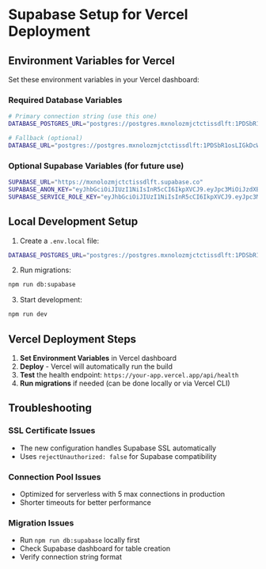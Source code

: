 # Supabase Setup for Vercel Deployment

## Environment Variables for Vercel

Set these environment variables in your Vercel dashboard:

### Required Database Variables
```bash
# Primary connection string (use this one)
DATABASE_POSTGRES_URL="postgres://postgres.mxnolozmjctctissdlft:1PDSbR1osLIGkDcW@aws-1-us-east-1.pooler.supabase.com:6543/postgres?sslmode=require&supa=base-pooler.x"

# Fallback (optional)
DATABASE_URL="postgres://postgres.mxnolozmjctctissdlft:1PDSbR1osLIGkDcW@aws-1-us-east-1.pooler.supabase.com:6543/postgres?sslmode=require&supa=base-pooler.x"
```

### Optional Supabase Variables (for future use)
```bash
SUPABASE_URL="https://mxnolozmjctctissdlft.supabase.co"
SUPABASE_ANON_KEY="eyJhbGciOiJIUzI1NiIsInR5cCI6IkpXVCJ9.eyJpc3MiOiJzdXBhYmFzZSIsInJlZiI6Im14bm9sb3ptamN0Y3Rpc3NkbGZ0Iiwicm9sZSI6ImFub24iLCJpYXQiOjE3NTY2NDQxOTAsImV4cCI6MjA3MjIyMDE5MH0.g8Akj9ZkZvyxFHr8xmxDpiwveKK13_reFQAz0BX3b48"
SUPABASE_SERVICE_ROLE_KEY="eyJhbGciOiJIUzI1NiIsInR5cCI6IkpXVCJ9.eyJpc3MiOiJzdXBhYmFzZSIsInJlZiI6Im14bm9sb3ptamN0Y3Rpc3NkbGZ0Iiwicm9sZSI6InNlcnZpY2Vfcm9sZSIsImlhdCI6MTc1NjY0NDE5MCwiZXhwIjoyMDcyMjIwMTkwfQ.kvAHLapPI-ivkoyzBefcpEihFjKlJ6cxM_mF8v9zLXc"
```

## Local Development Setup

1. Create a `.env.local` file:
```bash
DATABASE_POSTGRES_URL="postgres://postgres.mxnolozmjctctissdlft:1PDSbR1osLIGkDcW@aws-1-us-east-1.pooler.supabase.com:6543/postgres?sslmode=require&supa=base-pooler.x"
```

2. Run migrations:
```bash
npm run db:supabase
```

3. Start development:
```bash
npm run dev
```

## Vercel Deployment Steps

1. **Set Environment Variables** in Vercel dashboard
2. **Deploy** - Vercel will automatically run the build
3. **Test** the health endpoint: `https://your-app.vercel.app/api/health`
4. **Run migrations** if needed (can be done locally or via Vercel CLI)

## Troubleshooting

### SSL Certificate Issues
- The new configuration handles Supabase SSL automatically
- Uses `rejectUnauthorized: false` for Supabase compatibility

### Connection Pool Issues
- Optimized for serverless with 5 max connections in production
- Shorter timeouts for better performance

### Migration Issues
- Run `npm run db:supabase` locally first
- Check Supabase dashboard for table creation
- Verify connection string format